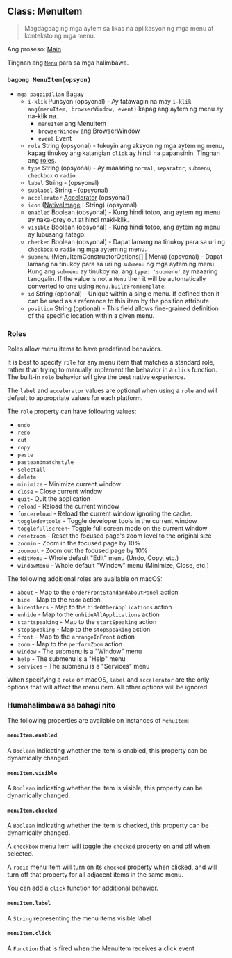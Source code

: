 ## Class: MenuItem

> Magdagdag ng mga aytem sa likas na aplikasyon ng mga menu at konteksto ng mga menu.

Ang proseso: [Main](../glossary.md#main-process)

Tingnan ang [`Menu`](menu.md) para sa mga halimbawa.

### `bagong MenuItem(opsyon)`

* `mga pagpipilian` Bagay 
  * `i-klik` Punsyon (opsyonal) - Ay tatawagin na may `i-klik ang(menuItem, browserWindow, event)` kapag ang aytem ng menu ay na-klik na. 
    * `menuItem` ang MenuItem
    * `browserWindow` ang BrowserWindow
    * `event` Event
  * `role` String (opsyonal) - tukuyin ang aksyon ng mga aytem ng menu, kapag tinukoy ang katangian `click` ay hindi na papansinin. Tingnan ang [roles](#roles).
  * `type` String (opsyonal) - Ay maaaring `normal`, `separator`, `submenu`, `checkbox` o `radio`.
  * `label` String - (opsyonal)
  * `sublabel` String - (opsyonal)
  * `accelerator` [Accelerator](accelerator.md) (opsyonal)
  * `icon` ([NativeImage](native-image.md) | String) (opsyonal)
  * `enabled` Boolean (opsyonal) - Kung hindi totoo, ang aytem ng menu ay naka-grey out at hindi maki-klik.
  * `visible` Boolean (opsyonal) - Kung hindi totoo, ang aytem ng menu ay lubusang itatago.
  * `checked` Boolean (opsyonal) - Dapat lamang na tinukoy para sa uri ng `checkbox` o `radio` ng mga aytem ng menu.
  * `submenu` (MenuItemConstructorOptions[] | Menu) (opsyonal) - Dapat lamang na tinukoy para sa uri ng `submenu` ng mga aytem ng menu. Kung ang `submenu` ay tinukoy na, ang `type: 'submenu'` ay maaaring tanggalin. If the value is not a `Menu` then it will be automatically converted to one using `Menu.buildFromTemplate`.
  * `id` String (optional) - Unique within a single menu. If defined then it can be used as a reference to this item by the position attribute.
  * `position` String (optional) - This field allows fine-grained definition of the specific location within a given menu.

### Roles

Roles allow menu items to have predefined behaviors.

It is best to specify `role` for any menu item that matches a standard role, rather than trying to manually implement the behavior in a `click` function. The built-in `role` behavior will give the best native experience.

The `label` and `accelerator` values are optional when using a `role` and will default to appropriate values for each platform.

The `role` property can have following values:

* `undo`
* `redo`
* `cut`
* `copy`
* `paste`
* `pasteandmatchstyle`
* `selectall`
* `delete`
* `minimize` - Minimize current window
* `close` - Close current window
* `quit`- Quit the application
* `reload` - Reload the current window
* `forcereload` - Reload the current window ignoring the cache.
* `toggledevtools` - Toggle developer tools in the current window
* `togglefullscreen`- Toggle full screen mode on the current window
* `resetzoom` - Reset the focused page's zoom level to the original size
* `zoomin` - Zoom in the focused page by 10%
* `zoomout` - Zoom out the focused page by 10%
* `editMenu` - Whole default "Edit" menu (Undo, Copy, etc.)
* `windowMenu` - Whole default "Window" menu (Minimize, Close, etc.)

The following additional roles are available on macOS:

* `about` - Map to the `orderFrontStandardAboutPanel` action
* `hide` - Map to the `hide` action
* `hideothers` - Map to the `hideOtherApplications` action
* `unhide` - Map to the `unhideAllApplications` action
* `startspeaking` - Map to the `startSpeaking` action
* `stopspeaking` - Map to the `stopSpeaking` action
* `front` - Map to the `arrangeInFront` action
* `zoom` - Map to the `performZoom` action
* `window` - The submenu is a "Window" menu
* `help` - The submenu is a "Help" menu
* `services` - The submenu is a "Services" menu

When specifying a `role` on macOS, `label` and `accelerator` are the only options that will affect the menu item. All other options will be ignored.

### Humahalimbawa sa bahagi nito

The following properties are available on instances of `MenuItem`:

#### `menuItem.enabled`

A `Boolean` indicating whether the item is enabled, this property can be dynamically changed.

#### `menuItem.visible`

A `Boolean` indicating whether the item is visible, this property can be dynamically changed.

#### `menuItem.checked`

A `Boolean` indicating whether the item is checked, this property can be dynamically changed.

A `checkbox` menu item will toggle the `checked` property on and off when selected.

A `radio` menu item will turn on its `checked` property when clicked, and will turn off that property for all adjacent items in the same menu.

You can add a `click` function for additional behavior.

#### `menuItem.label`

A `String` representing the menu items visible label

#### `menuItem.click`

A `Function` that is fired when the MenuItem receives a click event